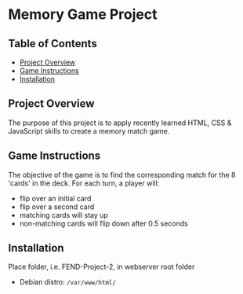 # Memory Game Project

## Table of Contents

* [Project Overview](#project-overview)
* [Game Instructions](#game-instructions)
* [Installation](#installation)

## Project Overview

The purpose of this project is to apply recently learned HTML, CSS & JavaScript skills to create a memory match game.

## Game Instructions
The objective of the game is to find the corresponding match for the 8 'cards' in the deck.
For each turn, a player will:
- flip over an initial card
- flip over a second card
- matching cards will stay up
- non-matching cards will flip down after 0.5 seconds

## Installation
Place folder, i.e. FEND-Project-2, in webserver root folder
- Debian distro: `/var/www/html/`
